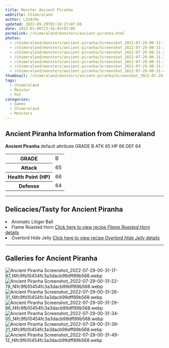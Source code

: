 ```yaml
---
title: Monster Ancient Piranha
webtitle: Chimeraland
author: L3n4r0x
updated: 2022-09-29T03:18:27+07:00
date: 2022-01-06T23:56:03+07:00
permalink: /chimeraland/monsters/ancient-piranha.html
photos:
  - /chimeraland/monsters/ancient-piranha/Screenshot_2022-07-29-00-31-17-87_f4fc9fb10454fc3a3dacb99dff89b568.webp
  - /chimeraland/monsters/ancient-piranha/Screenshot_2022-07-29-00-31-22-78_f4fc9fb10454fc3a3dacb99dff89b568.webp
  - /chimeraland/monsters/ancient-piranha/Screenshot_2022-07-29-00-31-26-31_f4fc9fb10454fc3a3dacb99dff89b568.webp
  - /chimeraland/monsters/ancient-piranha/Screenshot_2022-07-29-00-31-29-86_f4fc9fb10454fc3a3dacb99dff89b568.webp
  - /chimeraland/monsters/ancient-piranha/Screenshot_2022-07-29-00-31-34-05_f4fc9fb10454fc3a3dacb99dff89b568.webp
  - /chimeraland/monsters/ancient-piranha/Screenshot_2022-07-29-00-31-39-21_f4fc9fb10454fc3a3dacb99dff89b568.webp
  - /chimeraland/monsters/ancient-piranha/Screenshot_2022-07-29-00-31-49-12_f4fc9fb10454fc3a3dacb99dff89b568.webp
thumbnail: /chimeraland/monsters/ancient-piranha/Screenshot_2022-07-29-00-31-17-87_f4fc9fb10454fc3a3dacb99dff89b568.webp
tags:
  - Chimeraland
  - Monster
  - Pet
categories:
  - Games
  - Chimeraland
  - Monsters
---
```


<section id="bootstrap-wrapper"><link rel="stylesheet" href="https://cdn.statically.io/gh/dimaslanjaka/Web-Manajemen/40ac3225/css/bootstrap-4.5-wrapper.css"/><h1>Ancient Piranha Information from Chimeraland</h1><p><b>Ancient Piranha</b> default attribute GRADE B ATK 65 HP 66 DEF 64<table><tr><th>GRADE</th><td>B</td></tr><tr><th>Attack</th><td>65</td></tr><tr><th>Health Point (HP)</th><td>66</td></tr><tr><th>Defense</th><td>64</td></tr></table></p><hr/><h2>Delicacies/Tasty for Ancient Piranha</h2><li class="d-flex justify-content-between">Aromatic Litiger Ball </li><li class="d-flex justify-content-between">Flame Roasted Horn <a href="/chimeraland/recipes/flame-roasted-horn.html">Click here to view recipe <i>Flame Roasted Horn</i> details</a></li><li class="d-flex justify-content-between">Overlord Hide Jelly <a href="/chimeraland/recipes/overlord-hide-jelly.html">Click here to view recipe <i>Overlord Hide Jelly</i> details</a></li><hr/><div id="gallery"><h2>Galleries for Ancient Piranha</h2><div class="row"><div class="col-lg-6 col-12"><img src="/chimeraland/monsters/ancient-piranha/Screenshot_2022-07-29-00-31-17-87_f4fc9fb10454fc3a3dacb99dff89b568.webp" alt="Ancient Piranha Screenshot_2022-07-29-00-31-17-87_f4fc9fb10454fc3a3dacb99dff89b568.webp"/></div><div class="col-lg-6 col-12"><img src="/chimeraland/monsters/ancient-piranha/Screenshot_2022-07-29-00-31-22-78_f4fc9fb10454fc3a3dacb99dff89b568.webp" alt="Ancient Piranha Screenshot_2022-07-29-00-31-22-78_f4fc9fb10454fc3a3dacb99dff89b568.webp"/></div><div class="col-lg-6 col-12"><img src="/chimeraland/monsters/ancient-piranha/Screenshot_2022-07-29-00-31-26-31_f4fc9fb10454fc3a3dacb99dff89b568.webp" alt="Ancient Piranha Screenshot_2022-07-29-00-31-26-31_f4fc9fb10454fc3a3dacb99dff89b568.webp"/></div><div class="col-lg-6 col-12"><img src="/chimeraland/monsters/ancient-piranha/Screenshot_2022-07-29-00-31-29-86_f4fc9fb10454fc3a3dacb99dff89b568.webp" alt="Ancient Piranha Screenshot_2022-07-29-00-31-29-86_f4fc9fb10454fc3a3dacb99dff89b568.webp"/></div><div class="col-lg-6 col-12"><img src="/chimeraland/monsters/ancient-piranha/Screenshot_2022-07-29-00-31-34-05_f4fc9fb10454fc3a3dacb99dff89b568.webp" alt="Ancient Piranha Screenshot_2022-07-29-00-31-34-05_f4fc9fb10454fc3a3dacb99dff89b568.webp"/></div><div class="col-lg-6 col-12"><img src="/chimeraland/monsters/ancient-piranha/Screenshot_2022-07-29-00-31-39-21_f4fc9fb10454fc3a3dacb99dff89b568.webp" alt="Ancient Piranha Screenshot_2022-07-29-00-31-39-21_f4fc9fb10454fc3a3dacb99dff89b568.webp"/></div><div class="col-lg-6 col-12"><img src="/chimeraland/monsters/ancient-piranha/Screenshot_2022-07-29-00-31-49-12_f4fc9fb10454fc3a3dacb99dff89b568.webp" alt="Ancient Piranha Screenshot_2022-07-29-00-31-49-12_f4fc9fb10454fc3a3dacb99dff89b568.webp"/></div></div></div></section>